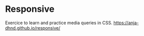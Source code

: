# Responsive

Exercice to learn and practice media queries in CSS. 
https://anja-dhnd.github.io/responsive/
